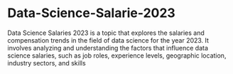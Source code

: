 # Data-Science-Salarie-2023
Data Science Salaries 2023 is a topic that explores the salaries and compensation trends in the field of data science for the year 2023. It involves analyzing and understanding the factors that influence data science salaries, such as job roles, experience levels, geographic location, industry sectors, and skills

